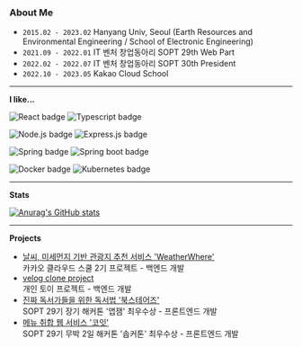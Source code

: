 ### About Me

- `2015.02 - 2023.02` Hanyang Univ, Seoul (Earth Resources and Environmental Engineering / School of Electronic Engineering)
- `2021.09 - 2022.01` IT 벤처 창업동아리 SOPT 29th Web Part
- `2022.02 - 2022.07` IT 벤처 창업동아리 SOPT 30th President
- `2022.10 - 2023.05` Kakao Cloud School


---
**I like...**

![React badge](https://img.shields.io/badge/-React-%2361DAFB?logo=React&logoColor=white&style=for-the-badge)
![Typescript badge](https://img.shields.io/badge/-TypeScript-%233178C6?logo=TypeScript&logoColor=white&style=for-the-badge)

![Node.js badge](https://img.shields.io/badge/-Node.js-339933?logo=Node.js&logoColor=white&style=for-the-badge)
![Express.js badge](https://img.shields.io/badge/-Express-000000?logo=Express&logoColor=white&style=for-the-badge)

![Spring badge](https://img.shields.io/badge/-Spring-6DB33F?logo=Spring&logoColor=white&style=for-the-badge)
![Spring boot badge](https://img.shields.io/badge/-Spring%20Boot-6DB33F?logo=Spring%20Boot&logoColor=white&style=for-the-badge)

![Docker badge](https://img.shields.io/badge/-Docker-2496ED?logo=Docker&logoColor=white&style=for-the-badge)
![Kubernetes badge](https://img.shields.io/badge/-Kubernetes-326CE5?logo=Kubernetes&logoColor=white&style=for-the-badge)

---
**Stats**

[![Anurag's GitHub stats](https://github-readme-stats.vercel.app/api?username=Gyuminn&show_icons=true&theme=tokyonight)](https://github.com/anuraghazra/github-readme-stats)

---
**Projects**
- [날씨, 미세먼지 기반 관광지 추천 서비스 'WeatherWhere'](https://github.com/WeatherWhere)\
  카카오 클라우드 스쿨 2기 프로젝트 - 백엔드 개발
- [velog clone project](https://github.com/Gyuminn/velog-clone-project)\
  개인 토이 프로젝트 - 백엔드 개발
- [진짜 독서가들을 위한 독서법 '북스테어즈'](https://github.com/TeamBookTez/booktez-client)\
  SOPT 29기 장기 해커톤 '앱잼' 최우수상 - 프론트엔드 개발
- [메뉴 취합 웹 서비스 '코잇'](https://github.com/CO-EAT/CO-EAT-CLIENT)\
  SOPT 29기 무박 2일 해커톤 '솝커톤' 최우수상 - 프론트엔드 개발
